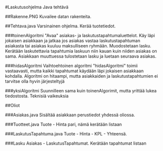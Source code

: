 #Laskutusohjelma
Java tehtävä

##Rakenne.PNG
Kuvailee datan rakenteita.

##Tehtava.java
Varsinainen ohjelma. Kerää tuotetiedot.

###toinenAlgoritmi
"Avaa" asiakas- ja laskutustapahtumaluettelot. Käy läpi jokaisen asiakkaan ja jatkaa jos asiakas vastaa laskutustapahtuman asiakasta tai asiakas kuuluu maksulliseen ryhmään. Muodostetaan lasku. Kerätään laskutettavia tapahtumia laskuun niin kauan kuin niiden asiakas on sama. Asiakkaan muuttuessa tulostetaan lasku ja luetaan seuraava asiakas.

###hidasAlgoritmi
Vaihtoehtoinen algoritmi "hidasAlgoritmi" toimii vastaavasti, mutta kaikki tapahtumat käydään läpi jokaisen asiakkaan kohdalla. Algoritmi on hitaampi, mutta asiakkaiden ja laskutustapahtumien ei tarvitse olla hyvin järjesteltyjä

###yksiAlgoritmi
Suunnilleen sama kuin toinenAlgorimit, mutta yrittää lukea tiedostosta. Teknisiä vaikeuksia

##Oliot

###Asiakas.java
Sisältää asiakkaan perustiedot yhdessä oliossa.

###Tuotteet.java
Tuote - Hinta pari, nämä kerätään listaan

###LaskutusTapahtuma.java
Tuote - Hinta - KPL - Yhteensä.

###Lasku
Asiakas - LaskutusTapahtumat. Kerätään tapahtumat listaan
